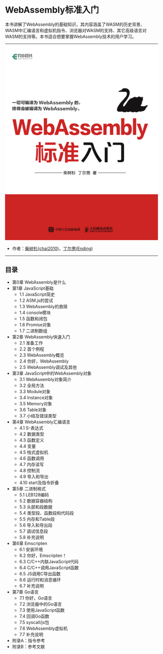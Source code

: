 # WebAssembly标准入门

本书讲解了WebAssembly的基础知识，其内容涵盖了WASM的历史背景、WASM中汇编语言和虚拟机指令、浏览器对WASM的支持、其它高级语言对WASM的支持等。本书适合想要掌握WebAssembly技术的用户学习。

![](webassembly-primer-cover.png)

- 作者：[柴树杉(chai2010)](https://github.com/chai2010)，[丁尔男(Ending)](https://github.com/3dgen)

---

## 目录

* 第0章 WebAssembly是什么
* 第1章 JavaScript基础
  * 1.1 JavaScript简史
  * 1.2 ASM.js的尝试
  * 1.3 WebAssembly的救赎
  * 1.4 console模块
  * 1.5 函数和闭包
  * 1.6 Promise对象
  * 1.7 二进制数组
* 第2章 WebAssembly快速入门
  * 2.1 准备工作
  * 2.2 首个例程
  * 2.3 WebAssembly概览
  * 2.4 你好，WebAssembly
  * 2.5 WebAssembly调试及其他
* 第3章 JavaScript中的WebAssembly对象
  * 3.1 WebAssembly对象简介
  * 3.2 全局方法
  * 3.3 Module对象
  * 3.4 Instance对象
  * 3.5 Memory对象
  * 3.6 Table对象
  * 3.7 小结及错误类型
* 第4章 WebAssembly汇编语言
  * 4.1 S-表达式
  * 4.2 数据类型
  * 4.3 函数定义
  * 4.4 变量
  * 4.5 栈式虚拟机
  * 4.6 函数调用
  * 4.7 内存读写
  * 4.8 控制流
  * 4.9 导入和导出
  * 4.10 start及指令折叠
* 第5章 二进制格式
  * 5.1 LEB128编码
  * 5.2 数据容器结构
  * 5.3 头部和段数据
  * 5.4 类型段、函数段和代码段
  * 5.5 内存和Table段
  * 5.6 导入和导出段
  * 5.7 调试信息段
  * 5.8 补充说明
* 第6章 Emscripten
  * 6.1 安装环境
  * 6.2 你好，Emscripten！
  * 6.3 C/C++内联JavaScript代码
  * 6.4 C/C++调用JavaScript函数
  * 6.5 JS调用C导出函数
  * 6.6 运行时和消息循环
  * 6.7 补充说明
* 第7章 Go语言
  * 7.1 你好，Go语言
  * 7.2 浏览器中的Go语言
  * 7.3 使用JavaScript函数
  * 7.4 回调Go函数
  * 7.5 syscall/js包
  * 7.6 WebAssembly虚拟机
  * 7.7 补充说明
* 附录A：指令参考
* 附录B：参考文献
